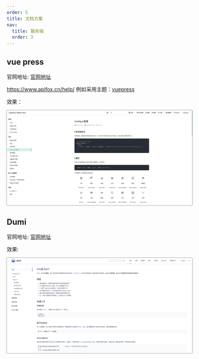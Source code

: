 ```yaml
---
order: 5
title: 文档方案
nav:
  title: 服务端
  order: 3
---
```


## vue press

官网地址: [官网地址](https://vuepress.vuejs.org/)

https://www.apifox.cn/help/ 例如采用主题：[vuepress](https://vuepress-theme-reco.recoluan.com/views/1.x/configJs.html)

效果：

<img src="../../img/server/doc.png" width="1000px" style="box-shadow: 0 0 2px">


## Dumi

官网地址: [官网地址](https://d.umijs.org/zh-CN)

效果: 

<img src="../../img/server/dumi.png" width="1000px" style="box-shadow: 0 0 2px">